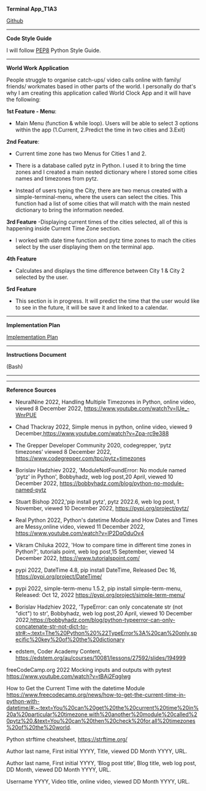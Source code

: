 **Terminal App_T1A3**

[Github](https://github.com/Johabela/World-Work-App_T1A3)

___

**Code Style Guide**

I will follow [PEP8](https://peps.python.org/pep-0008/) Python Style Guide. 
___

**World Work Application**

 People struggle to organise catch-ups/ video calls online with family/ friends/ workmates based in other parts of the world. I personally do that's why I am creating this application called  World Clock App and it will have the following: 


**1st Feature - Menu**: 
- Main Menu (function & while loop). Users will be able to select  3 options within the app (1.Current, 2.Predict the time in two cities and 3.Exit)
    
**2nd Feature**:
- Current time zone has two Menus for Cities 1 and 2.

- There is a database called pytz in Python. I used it to bring the time zones and I created a main nested dictionary where I stored some cities names and timezones from pytz. 

- Instead of users typing the City, there are two menus created with a simple-terminal-menu, where the users can select the cities. This function had a list of some cities that will match with the main nested dictionary to bring the information needed. 

**3rd Feature** 
-Displaying current times of the cities selected, all of this is happening inside Current Time Zone section.   

- I worked with date time function and pytz time zones to mach the cities select by the user displaying them on the terminal app. 

**4th Feature** 
- Calculates and displays the time difference between City 1 & City 2 selected by the user.

**5rd Feature**  
- This section is in progress. It will predict the time that the user would like to see in the future, it will be save it and linked to a calendar.  

___

**Implementation Plan**


[Implementation Plan]()

___

**Instructions Document**

(Bash) 
___


___
**Reference Sources** 


- NeuralNine 2022, Handling Multiple Timezones in Python,
online video, viewed 8 December 2022, https://www.youtube.com/watch?v=lUe_-WnrPUE

- Chad Thackray 2022, Simple menus in python, online video, viewed 9 December,https://www.youtube.com/watch?v=Zpa-rc9e388

- The Grepper Developer Community 2020, codegrepper, ‘pytz timezones’ viewed 8 December 2022, https://www.codegrepper.com/tpc/pytz+timezones 

- Borislav Hadzhiev 2022, 'ModuleNotFoundError: No module named 'pytz' in Python', Bobbyhadz, web log post,20 April, viewed 10 December 2022, https://bobbyhadz.com/blog/python-no-module-named-pytz

- Stuart Bishop 2022,'pip install pytz', pytz 2022.6, web log post, 1 November, viewed 10 December 2022, https://pypi.org/project/pytz/

- Real Python 2022, Python's datetime Module and How Dates and Times are Messy,online video, viewed 11 December 2022, https://www.youtube.com/watch?v=lP2DqOduOv4

- Vikram Chiluka  2022, 'How to compare time in different time zones in Python?', tutorials point, web log post,15 September, viewed 14 December 2022, https://www.tutorialspoint.com/

- pypi 2022, DateTime 4.8, pip install DateTime, Released Dec 16, https://pypi.org/project/DateTime/



- pypi 2022, simple-term-menu 1.5.2, pip install simple-term-menu, Released: Oct 12, 2022
https://pypi.org/project/simple-term-menu/

- Borislav Hadzhiev 2022, 'TypeError: can only concatenate str (not "dict") to str', Bobbyhadz, web log post,20 April, viewed 10 December 2022,https://bobbyhadz.com/blog/python-typeerror-can-only-concatenate-str-not-dict-to-str#:~:text=The%20Python%20%22TypeError%3A%20can%20only,specific%20key%20of%20the%20dictionary


- edstem, Coder Academy Content, https://edstem.org/au/courses/10081/lessons/27592/slides/194999


freeCodeCamp.org 2022 Mocking inputs and outputs with pytest
https://www.youtube.com/watch?v=tBAj2FqgIwg

How to Get the Current Time with the datetime Module
https://www.freecodecamp.org/news/how-to-get-the-current-time-in-python-with-datetime/#:~:text=You%20can%20get%20the%20current%20time%20in%20a%20particular%20timezone,with%20another%20module%20called%20pytz%20.&text=You%20can%20then%20check%20for,all%20timezones%20of%20the%20world.


Python strftime cheatsheet, https://strftime.org/

Author last name,
First initial YYYY, Title,
viewed DD Month
YYYY, URL.

Author last name, First
initial YYYY, ‘Blog post
title’, Blog title, web
log post, DD Month,
viewed DD Month
YYYY, URL.

Username YYYY, Video title,
online video, viewed DD
Month YYYY, URL.
